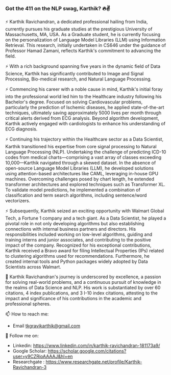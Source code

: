 ### Got the 411 on the NLP swag, Karthik? 🔥✌️

<!--
**karthikRavichandran/karthikRavichandran** is a ✨ _special_ ✨ repository because its `README.md` (this file) appears on your GitHub profile.

Here are some ideas to get you started:

- 🔭 I’m currently working on ...
- 🌱 I’m currently learning ...
- 👯 I’m looking to collaborate on ...
- 🤔 I’m looking for help with ...
- 💬 Ask me about ...
- 📫 How to reach me: ...
- 😄 Pronouns: ...
- ⚡ Fun fact: ...
-->

⚡ Karthik Ravichandran, a dedicated professional hailing from India, currently pursues his graduate studies at the prestigious University of Massachusetts, MA, USA. As a Graduate student, he is currently focusing on the personalization of Language Model Libraries (LLM) using Information Retrieval. This research, initially undertaken in CS646 under the guidance of Professor Hamad Zamani, reflects Karthik's commitment to advancing the field.

⚡ With a rich background spanning five years in the dynamic field of Data Science, Karthik has significantly contributed to Image and Signal Processing, Bio-medical research, and Natural Language Processing.

⚡ Commencing his career with a noble cause in mind, Karthik's initial foray into the professional world led him to the Healthcare industry following his Bachelor's degree. Focused on solving Cardiovascular problems, particularly the prediction of Ischemic diseases, he applied state-of-the-art techniques, ultimately saving approximately 5000 lives per month through critical alerts derived from ECG analysis. Beyond algorithm development, Karthik actively engaged with cardiologists to enhance his understanding of ECG diagnosis.

⚡ Continuing his trajectory within the Healthcare sector as a Data Scientist, Karthik transitioned his expertise from core signal processing to Natural Language Processing (NLP). Undertaking the challenge of predicting ICD-10 codes from medical charts—comprising a vast array of classes exceeding 10,000—Karthik navigated through a skewed dataset. In the absence of open-source Language Model Libraries (LLM), he developed solutions using attention-based architectures like CAML, leveraging in-house GPU machines. Overcoming challenges posed by chart length, he extended transformer architectures and explored techniques such as Transformer XL. To validate model predictions, he implemented a combination of classification and term search algorithms, including sentence/word vectorizers.

⚡ Subsequently, Karthik seized an exciting opportunity with Walmart Global Tech, a Fortune 1 company and a tech giant. As a Data Scientist, he played a pivotal role in not only developing algorithms but also establishing connections with internal business partners and directors. His responsibilities included working on low-level algorithms, guiding and training interns and junior associates, and contributing to the positive impact of the company. Recognized for his exceptional contributions, Karthik received a Bravo award for filing Intellectual Properties (IPs) related to clustering algorithms used for recommendations. Furthermore, he created internal tools and Python packages widely adopted by Data Scientists across Walmart.

🔭 Karthik Ravichandran's journey is underscored by excellence, a passion for solving real-world problems, and a continuous pursuit of knowledge in the realms of Data Science and NLP. His work is substantiated by over 60 citations, 4 index publications, and 3 I-10 index citations, attesting to the impact and significance of his contributions in the academic and professional spheres.

📫 How to reach me: 
  - Email tkgravikarthik@gmail.com
    
👯 Follow me on: 
  - Linkedin: https://www.linkedin.com/in/karthik-ravichandran-181173a9/
  - Google Scholar: https://scholar.google.com/citations?user=y9CZRioAAAAJ&hl=en
  - Researchgate : https://www.researchgate.net/profile/Karthik-Ravichandran-3

